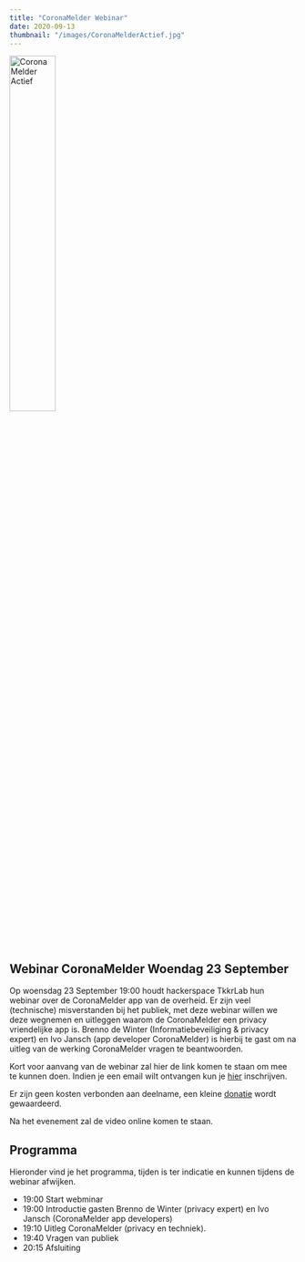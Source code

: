 ```yaml
---
title: "CoronaMelder Webinar"
date: 2020-09-13
thumbnail: "/images/CoronaMelderActief.jpg"
---
```


<img alt="CoronaMelder Actief" src="/images/CoronaMelderActief.jpg" height="40%" width="40%" align="middle">

## Webinar CoronaMelder Woendag 23 September


Op woensdag 23 September 19:00 houdt hackerspace TkkrLab hun webinar over de CoronaMelder app van de overheid. Er zijn veel (technische) misverstanden bij het publiek, met deze webinar willen we deze wegnemen en uitleggen waarom de CoronaMelder een privacy vriendelijke app is. Brenno de Winter (Informatiebeveiliging & privacy expert) en Ivo Jansch (app developer CoronaMelder) is hierbij te gast om na uitleg van de werking CoronaMelder vragen te beantwoorden. 

Kort voor aanvang van de webinar zal hier de link komen te staan om mee te kunnen doen. Indien je een email wilt ontvangen kun je [hier](https://forms.gle/X5BjjPybExW6qgey5) inschrijven.

Er zijn geen kosten verbonden aan deelname, een kleine [donatie](https://bunq.me/tkkrlab/5/Webinar%20CoronaMelder) wordt gewaardeerd.

Na het evenement zal de video online komen te staan.

## Programma
Hieronder vind je het programma, tijden is ter indicatie en kunnen tijdens de webinar afwijken.

* 19:00 Start webminar
* 19:00 Introductie gasten Brenno de Winter (privacy expert) en Ivo Jansch (CoronaMelder app developers)
* 19:10 Uitleg CoronaMelder (privacy en techniek).
* 19:40 Vragen van publiek
* 20:15 Afsluiting